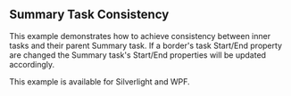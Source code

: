 ## Summary Task Consistency
This example demonstrates how to achieve consistency between inner tasks and their parent Summary task. 
If a border's task Start/End property are changed the Summary task's Start/End properties will be updated accordingly.

This example is available for Silverlight and WPF.

[//]: <keywords:inner, parent, update, stretch, shrink, start, end, change>